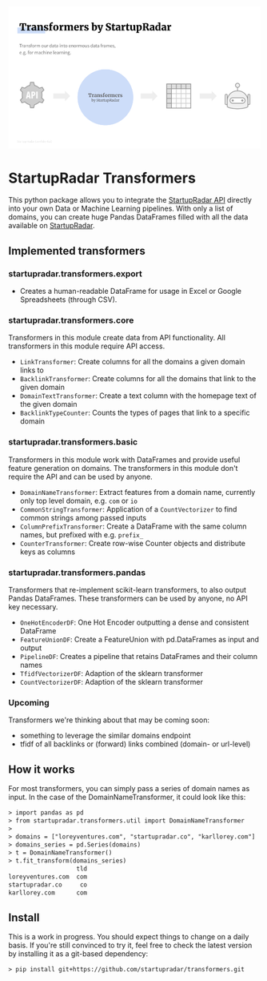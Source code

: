 ![Transformers turns API data into ML-ready dataframes](.github/image.png)

# StartupRadar Transformers

This python package allows you to integrate the [StartupRadar API](https://api.startupradar.co/docs) 
directly into your own Data or Machine Learning pipelines.
With only a list of domains, you can create huge Pandas DataFrames 
filled with all the data available on [StartupRadar](https://startupradar.co).


## Implemented transformers

### startupradar.transformers.export
- Creates a human-readable DataFrame for usage in Excel or Google Spreadsheets (through CSV).

### startupradar.transformers.core
Transformers in this module create data from API functionality. 
All transformers in this module require API access.

- `LinkTransformer`: Create columns for all the domains a given domain links to
- `BacklinkTransformer`: Create columns for all the domains that link to the given domain
- `DomainTextTransformer`: Create a text column with the homepage text of the given domain
- `BacklinkTypeCounter`: Counts the types of pages that link to a specific domain

### startupradar.transformers.basic
Transformers in this module work with DataFrames and provide useful feature generation on domains.
The transformers in this module don't require the API and can be used by anyone.

- `DomainNameTransformer`: Extract features from a domain name, currently only top level domain, e.g. `com` or `io`
- `CommonStringTransformer`: Application of a `CountVectorizer` to find common strings among passed inputs
- `ColumnPrefixTransformer`: Create a DataFrame with the same column names, but prefixed with e.g. `prefix_`
- `CounterTransformer`: Create row-wise Counter objects and distribute keys as columns

### startupradar.transformers.pandas
Transformers that re-implement scikit-learn transformers, to also output Pandas DataFrames.
These transformers can be used by anyone, no API key necessary.

- `OneHotEncoderDF`: One Hot Encoder outputting a dense and consistent DataFrame
- `FeatureUnionDF`: Create a FeatureUnion with pd.DataFrames as input and output
- `PipelineDF`: Creates a pipeline that retains DataFrames and their column names
- `TfidfVectorizerDF`: Adaption of the sklearn transformer
- `CountVectorizerDF`: Adaption of the sklearn transformer

### Upcoming
Transformers we're thinking about that may be coming soon:
 
- something to leverage the similar domains endpoint
- tfidf of all backlinks or (forward) links combined (domain- or url-level)

## How it works
For most transformers, you can simply pass a series of domain names as input.
In the case of the DomainNameTransformer, it could look like this:

```shell
> import pandas as pd
> from startupradar.transformers.util import DomainNameTransformer
>
> domains = ["loreyventures.com", "startupradar.co", "karllorey.com"]
> domains_series = pd.Series(domains)
> t = DomainNameTransformer()
> t.fit_transform(domains_series)
                   tld
loreyventures.com  com
startupradar.co     co
karllorey.com      com

```

## Install
This is a work in progress.
You should expect things to change on a daily basis.
If you're still convinced to try it,
feel free to check the latest version by installing it as a git-based dependency:

```shell
> pip install git+https://github.com/startupradar/transformers.git
```